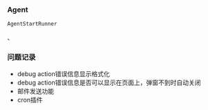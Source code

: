 ### Agent

```
AgentStartRunner
```





、



### 问题记录

- debug action错误信息显示格式化
- debug action错误信息是否可以显示在页面上，弹窗不到时自动关闭
- 邮件发送功能
- cron插件